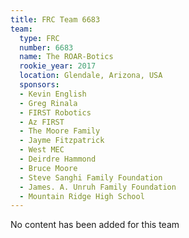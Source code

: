 ```yaml
---
title: FRC Team 6683
team:
  type: FRC
  number: 6683
  name: The ROAR-Botics
  rookie_year: 2017
  location: Glendale, Arizona, USA
  sponsors:
  - Kevin English
  - Greg Rinala
  - FIRST Robotics
  - Az FIRST
  - The Moore Family
  - Jayme Fitzpatrick
  - West MEC
  - Deirdre Hammond
  - Bruce Moore
  - Steve Sanghi Family Foundation
  - James. A. Unruh Family Foundation
  - Mountain Ridge High School
---
```


No content has been added for this team